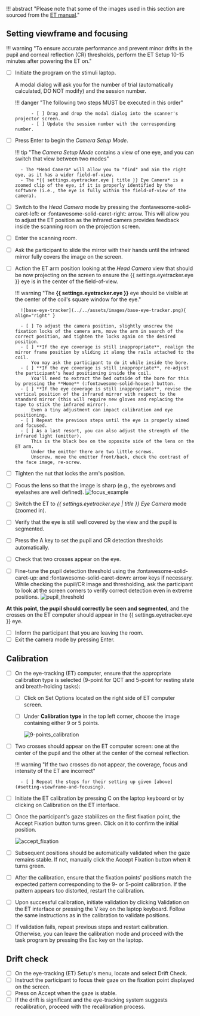 !!! abstract "Please note that some of the images used in this section are sourced from the [ET manual](../../assets/files/EL1000Plus_UserManual_1.0.20_GOP.pdf)."

## Setting viewframe and focusing

!!! warning "To ensure accurate performance and prevent minor drifts in the pupil and corneal reflection (CR) thresholds, perform the ET Setup 10-15 minutes after powering the ET on."

- [ ] Initiate the program on the stimuli laptop.

    A modal dialog will ask you for the number of trial (automatically calculated, DO NOT modify) and the session number.

    !!! danger "The following two steps MUST be executed in this order"

            - [ ] Drag and drop the modal dialog into the scanner's projector screen.
            - [ ] Update the session number with the corresponding number.

- [ ] Press <span class="keypress">Enter</span> to begin the *Camera Setup Mode*.

    !!! tip "The *Camera Setup Mode* contains a view of one eye, and you can switch that view between two modes"

        - The *Head Camera* will allow you to "find" and aim the right eye, as it has a wider field-of-view.
        - The *{{ settings.eyetracker.eye | title }} Eye Camera* is a zoomed clip of the eye, if it is properly identified by the software (i.e., the eye is fully within the field-of-view of the camera).

- [ ] Switch to the *Head Camera* mode by pressing the <span class="keypress">:fontawesome-solid-caret-left:</span> or <span class="keypress">:fontawesome-solid-caret-right:</span> arrow.
    This will allow you to adjust the ET position as the infrared camera provides feedback inside the scanning room on the projection screen.
- [ ] Enter the scanning room.
- [ ] Ask the participant to slide the mirror with their hands until the infrared mirror fully covers the image on the screen.
- [ ] Action the ET arm position looking at the *Head Camera* view that should be now projecting on the screen to ensure the {{ settings.eyetracker.eye }} eye is in the center of the field-of-view.

    !!! warning "The **{{ settings.eyetracker.eye }}** eye should be visible at the center of the coil's square window for the eye."

        ![base-eye-tracker](../../assets/images/base-eye-tracker.png){ align="right" }

        - [ ] To adjust the camera position, slightly unscrew the fixation locks of the camera arm, move the arm in search of the correct position, and tighten the locks again on the desired position.
        - [ ] **If the eye coverage is still inappropriate**, realign the mirror frame position by sliding it along the rails attached to the coil.
            You may ask the participant to do it while inside the bore.
        - [ ] **If the eye coverage is still inappropriate**, re-adjust the participant's head positioning inside the coil.
            You'll need to extract the bed outside of the bore for this by pressing the **Home** (:fontawesome-solid-house:) button.
        - [ ] **If the eye coverage is still inappropriate**, revise the vertical position of the infrared mirror with respect to the standard mirror (this will require new gloves and replacing the tape to stick the infrared mirror).
            Even a tiny adjustment can impact calibration and eye positioning.
        - [ ] Repeat the previous steps until the eye is properly aimed and focused.
        - [ ] As a last resort, you can also adjust the strength of the infrared light (emitter).
            This is the black box on the opposite side of the lens on the ET arm.
            Under the emitter there are two little screws.
            Unscrew, move the emitter front/back, check the contrast of the face image, re-screw.

- [ ] Tighten the nut that locks the arm's position.
- [ ] Focus the lens so that the image is sharp (e.g., the eyebrows and eyelashes are well defined).
    ![focus_example](../../assets/images/focus.png)
- [ ] Switch the ET to *{{ settings.eyetracker.eye | title }} Eye Camera* mode (zoomed in).
- [ ] Verify that the eye is still well covered by the view and the pupil is segmented.
- [ ] Press the <span class="keypress">A</span> key to set the pupil and CR detection thresholds automatically.
- [ ] Check that two crosses appear on the eye.
- [ ] Fine-tune the pupil detection threshold using the <span class="keypress">:fontawesome-solid-caret-up:</span> and <span class="keypress">:fontawesome-solid-caret-down:</span> arrow keys if necessary.
    While checking the pupil/CR image and thresholding, ask the participant to look at the screen corners to verify correct detection even in extreme positions.
    ![pupil_threshold](../../assets/images/pupil_threshold.png)

**At this point, the pupil should correctly be seen and segmented**, and the crosses on the ET computer should appear in the {{ settings.eyetracker.eye }} eye.

- [ ] Inform the participant that you are leaving the room.
- [ ] Exit the camera mode by pressing <span class="keypress">Enter</span>.

## Calibration

- [ ] On the eye-tracking (ET) computer, ensure that the appropriate calibration type is selected (9-point for QCT and 5-point for resting state and breath-holding tasks):
    - [ ] Click on <span class="keypress">Set Options</span> located on the right side of ET computer screen.
    - [ ] Under **Calibration type** in the top left corner, choose the image containing either 9 or 5 points.

        ![9-points_calibration](../../assets/images/9-points_calibration.jpg)

- [ ] Two crosses should appear on the ET computer screen: one at the center of the pupil and the other at the center of the corneal reflection.

    !!! warning "If the two crosses do not appear, the coverage, focus and intensity of the ET are incorrect"

        - [ ] Repeat the steps for their setting up given [above](#setting-viewframe-and-focusing).

- [ ] Initiate the ET calibration by pressing <span class="keypress">C</span> on the laptop keyboard or by clicking on <span class="keypress">Calibration</span> on the ET interface.
- [ ] Once the participant's gaze stabilizes on the first fixation point, the <span class="keypress">Accept Fixation</span> button turns green.
    Click on it to confirm the initial position.

    ![accept_fixation](../../assets/images/accept_fixation.jpg)

- [ ] Subsequent positions should be automatically validated when the gaze remains stable.
    If not, manually click the <span class="keypress">Accept Fixation</span> button when it turns green.
- [ ] After the calibration, ensure that the fixation points' positions match the expected pattern corresponding to the 9- or 5-point calibration.
    If the pattern appears too distorted, restart the calibration.
- [ ] Upon successful calibration, initiate validation by clicking <span class="keypress">Validation</span> on the ET interface or pressing the <span class="keypress">V</span> key on the laptop keyboard. Follow the same instructions as in the calibration to validate positions.
- [ ] If validation fails, repeat previous steps and restart calibration. Otherwise, you can leave the calibration mode and proceed with the task program by pressing the <span class="keypress">Esc</span> key on the laptop.

## Drift check

- [ ]  On the eye-tracking (ET) Setup's menu, locate and select <span class="keypress">Drift Check</span>.
- [ ]  Instruct the participant to focus their gaze on the fixation point displayed on the screen.
- [ ]  Press on <span class="keypress">Accept</span> when the gaze is stable.
- [ ]  If the drift is significant and the eye-tracking system suggests recalibration, proceed with the recalibration process.